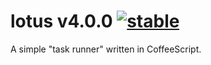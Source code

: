 
# lotus v4.0.0 [![stable](http://badges.github.io/stability-badges/dist/stable.svg)](http://github.com/badges/stability-badges)

A simple "task runner" written in CoffeeScript.
